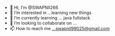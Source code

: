 - 👋 Hi, I’m @SWAPNIl266
- 👀 I’m interested in ...learning new things
- 🌱 I’m currently learning ... java fullstack
- 💞️ I’m looking to collaborate on ...
- 📫 How to reach me ...swapnil99025@gmail.com

<!---
SWAPNIl266/SWAPNIl266 is a ✨ special ✨ repository because its `README.md` (this file) appears on your GitHub profile.
You can click the Preview link to take a look at your changes.
--->
